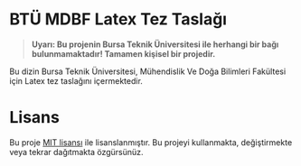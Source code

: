 # BTÜ MDBF Latex Tez Taslağı

> **Uyarı: Bu projenin Bursa Teknik Üniversitesi ile herhangi bir bağı bulunmamaktadır! Tamamen kişisel bir projedir.**

Bu dizin Bursa Teknik Üniversitesi, Mühendislik Ve Doğa Bilimleri Fakültesi için Latex tez taslağını içermektedir.

# Lisans

Bu proje [MIT lisansı](LICENSE) ile lisanslanmıştır. Bu projeyi kullanmakta, değiştirmekte veya tekrar dağıtmakta özgürsünüz.
